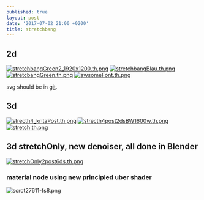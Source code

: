```yaml
---
published: true
layout: post
date: '2017-07-02 21:00 +0200'
title: stretchbang
---
```

## 2d
[![stretchbangGreen2_1920x1200.th.png](https://cdn.scrot.moe/images/2017/06/18/stretchbangGreen2_1920x1200.th.png)](https://cdn.scrot.moe/images/2017/06/18/stretchbangGreen2_1920x1200.png)
[![stretchbangBlau.th.png](https://cdn.scrot.moe/images/2017/06/14/stretchbangBlau.th.png)](https://scrot.moe/image/14Ncv) [![stretcbangGreen.th.png](https://cdn.scrot.moe/images/2017/06/14/stretcbangGreen.th.png)](https://scrot.moe/image/14TCY) [![awsomeFont.th.png](https://cdn.scrot.moe/images/2017/06/14/awsomeFont.th.png)](https://scrot.moe/image/14Uhd)

svg should be in [git](https://github.com/brontosaurusrex/postbang/blob/master/images/svg/stretchbangOstrichFont.svg).

## 3d
[![strecth4_kritaPost.th.png](https://cdn.scrot.moe/images/2017/07/01/strecth4_kritaPost.th.png)](https://cdn.scrot.moe/images/2017/07/01/strecth4_kritaPost.png)
[![strecth4post2dsBW1600w.th.png](https://cdn.scrot.moe/images/2017/07/02/strecth4post2dsBW1600w.th.png)](https://cdn.scrot.moe/images/2017/07/02/strecth4post2dsBW1600w.png)
[![stretch.th.png](https://cdn.scrot.moe/images/2017/07/01/stretch.th.png)](https://cdn.scrot.moe/images/2017/07/01/stretch.png)

## 3d stretchOnly, new denoiser, all done in Blender
[![stretchOnly2post6ds.th.png](https://cdn.scrot.moe/images/2017/07/04/stretchOnly2post6ds.th.png)](https://cdn.scrot.moe/images/2017/07/04/stretchOnly2post6ds.png)

### material node using new principled uber shader
![scrot27611-fs8.png]({{site.baseurl}}/media/scrot27611-fs8.png)
